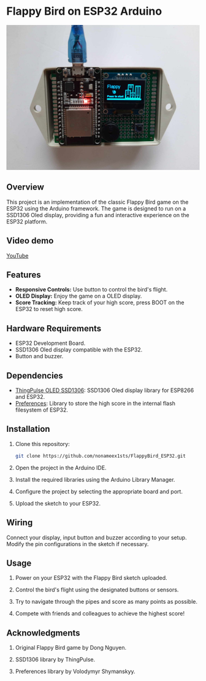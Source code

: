 # Flappy Bird on ESP32 Arduino

![Flappy Bird](flappy_bird_image.jpg)

## Overview

This project is an implementation of the classic Flappy Bird game on the ESP32 using the Arduino framework. The game is designed to run on a SSD1306 Oled display, providing a fun and interactive experience on the ESP32 platform.

## Video demo

[YouTube](https://youtu.be/28IEaFuHusE)

## Features

- **Responsive Controls:** Use button to control the bird's flight.
- **OLED Display:** Enjoy the game on a OLED display.
- **Score Tracking:** Keep track of your high score, press BOOT on the ESP32 to reset high score.

## Hardware Requirements

- ESP32 Development Board.
- SSD1306 Oled display compatible with the ESP32.
- Button and buzzer.

## Dependencies

- [ThingPulse OLED SSD1306](https://github.com/ThingPulse/esp8266-oled-ssd1306.git): SSD1306 Oled display library for ESP8266 and ESP32.
- [Preferences](https://github.com/vshymanskyy/Preferences): Library to store the high score in the internal flash filesystem of ESP32.

## Installation

1. Clone this repository:

   ```bash
   git clone https://github.com/nonameex1sts/FlappyBird_ESP32.git
   ```

2. Open the project in the Arduino IDE.

3. Install the required libraries using the Arduino Library Manager.

4. Configure the project by selecting the appropriate board and port.

5. Upload the sketch to your ESP32.

## Wiring

Connect your display, input button and buzzer according to your setup. Modify the pin configurations in the sketch if necessary.

## Usage

1. Power on your ESP32 with the Flappy Bird sketch uploaded.

2. Control the bird's flight using the designated buttons or sensors.

3. Try to navigate through the pipes and score as many points as possible.

4. Compete with friends and colleagues to achieve the highest score!

## Acknowledgments

1. Original Flappy Bird game by Dong Nguyen.

2. SSD1306 library by ThingPulse.

3. Preferences library by Volodymyr Shymanskyy.
